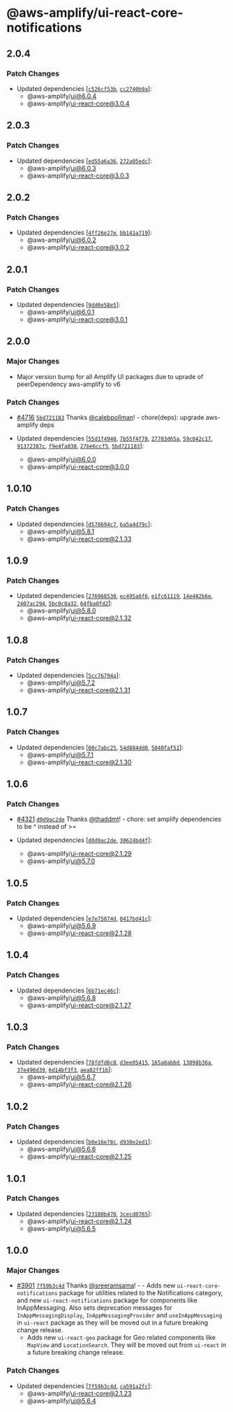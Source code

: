 # @aws-amplify/ui-react-core-notifications

## 2.0.4

### Patch Changes

- Updated dependencies [[`c526cf53b`](https://github.com/aws-amplify/amplify-ui/commit/c526cf53bc07bb85c0789aa5edfdfcb4485fa5f5), [`cc2740b9a`](https://github.com/aws-amplify/amplify-ui/commit/cc2740b9a033e587715a37c379166388b267ff4e)]:
  - @aws-amplify/ui@6.0.4
  - @aws-amplify/ui-react-core@3.0.4

## 2.0.3

### Patch Changes

- Updated dependencies [[`ed55a6a36`](https://github.com/aws-amplify/amplify-ui/commit/ed55a6a36b9250db50e3edaf31b53ce4fc35edfe), [`272a05edc`](https://github.com/aws-amplify/amplify-ui/commit/272a05edcafa8f9e0e53ed1eb66f566f308d09b3)]:
  - @aws-amplify/ui@6.0.3
  - @aws-amplify/ui-react-core@3.0.3

## 2.0.2

### Patch Changes

- Updated dependencies [[`4ff26e27e`](https://github.com/aws-amplify/amplify-ui/commit/4ff26e27e4bc8909cc2b86c738eca5085b2a42d1), [`bb141a719`](https://github.com/aws-amplify/amplify-ui/commit/bb141a719fd9bc2d7680e539f2ff047deb88ee7e)]:
  - @aws-amplify/ui@6.0.2
  - @aws-amplify/ui-react-core@3.0.2

## 2.0.1

### Patch Changes

- Updated dependencies [[`9dd0e58e5`](https://github.com/aws-amplify/amplify-ui/commit/9dd0e58e5167d307c2154b3280de3c0e52f607e1)]:
  - @aws-amplify/ui@6.0.1
  - @aws-amplify/ui-react-core@3.0.1

## 2.0.0

### Major Changes

- Major version bump for all Amplify UI packages due to uprade of peerDependency aws-amplify to v6

### Patch Changes

- [#4716](https://github.com/aws-amplify/amplify-ui/pull/4716) [`5bd721183`](https://github.com/aws-amplify/amplify-ui/commit/5bd72118342c4a3040c13e923024d476a643a795) Thanks [@calebpollman](https://github.com/calebpollman)! - chore(deps): upgrade aws-amplify deps

- Updated dependencies [[`55d1f4940`](https://github.com/aws-amplify/amplify-ui/commit/55d1f49401359bb0b75756742658b173edc0fb72), [`7b55f4f78`](https://github.com/aws-amplify/amplify-ui/commit/7b55f4f781c3adab19c3d91ef9f293647566ecd9), [`27783d65a`](https://github.com/aws-amplify/amplify-ui/commit/27783d65a06e712bb3ca8c116798a52db3d4a3a4), [`59c042c17`](https://github.com/aws-amplify/amplify-ui/commit/59c042c170358c6cc2ca09d13ffcc7e517586ef2), [`91372387c`](https://github.com/aws-amplify/amplify-ui/commit/91372387c29f5d68526070e4c3b8a13bbf079e5c), [`f9e4fa838`](https://github.com/aws-amplify/amplify-ui/commit/f9e4fa8388a1994996a132f50261f431d1a52e43), [`27be6ccf5`](https://github.com/aws-amplify/amplify-ui/commit/27be6ccf51ce093d3589f9f36b4530e6825a317b), [`5bd721183`](https://github.com/aws-amplify/amplify-ui/commit/5bd72118342c4a3040c13e923024d476a643a795)]:
  - @aws-amplify/ui@6.0.0
  - @aws-amplify/ui-react-core@3.0.0

## 1.0.10

### Patch Changes

- Updated dependencies [[`d570694c7`](https://github.com/aws-amplify/amplify-ui/commit/d570694c7e0d9d112449d3aade2d567773555926), [`6a5a4d79c`](https://github.com/aws-amplify/amplify-ui/commit/6a5a4d79ce60124fba2dc00d86b9e1a9b5f21c39)]:
  - @aws-amplify/ui@5.8.1
  - @aws-amplify/ui-react-core@2.1.33

## 1.0.9

### Patch Changes

- Updated dependencies [[`276968530`](https://github.com/aws-amplify/amplify-ui/commit/276968530ba1049cfa4a9fd1efe8bd870b3e4b18), [`ec495a6f6`](https://github.com/aws-amplify/amplify-ui/commit/ec495a6f638c53970edd8706a0eeb5f95d142689), [`e1fc61119`](https://github.com/aws-amplify/amplify-ui/commit/e1fc61119224a92a4648d1d1673177647b1a8e53), [`14e402b6e`](https://github.com/aws-amplify/amplify-ui/commit/14e402b6eedab6bdef5cec21b0b084f230b0ce26), [`2407ac294`](https://github.com/aws-amplify/amplify-ui/commit/2407ac294270214bd20c414349d2423ab14b8066), [`5bc0c8a32`](https://github.com/aws-amplify/amplify-ui/commit/5bc0c8a32d1552313df496f96b96738637d0b157), [`64fba0fd2`](https://github.com/aws-amplify/amplify-ui/commit/64fba0fd2ec4a0c5061b461f527c8a45235eee13)]:
  - @aws-amplify/ui@5.8.0
  - @aws-amplify/ui-react-core@2.1.32

## 1.0.8

### Patch Changes

- Updated dependencies [[`5cc76794a`](https://github.com/aws-amplify/amplify-ui/commit/5cc76794a71584e26b1ec699c1dc1713d8a986c9)]:
  - @aws-amplify/ui@5.7.2
  - @aws-amplify/ui-react-core@2.1.31

## 1.0.7

### Patch Changes

- Updated dependencies [[`00c7abc25`](https://github.com/aws-amplify/amplify-ui/commit/00c7abc25b263bb42b67d8980b31212d0a206d1c), [`54d884dd0`](https://github.com/aws-amplify/amplify-ui/commit/54d884dd0ae7f16cc1f5b71ae767e0ccf477c4b5), [`5040faf51`](https://github.com/aws-amplify/amplify-ui/commit/5040faf51ce2dc87882d452e6f90ad4ab0bd6967)]:
  - @aws-amplify/ui@5.7.1
  - @aws-amplify/ui-react-core@2.1.30

## 1.0.6

### Patch Changes

- [#4321](https://github.com/aws-amplify/amplify-ui/pull/4321) [`d0d9ac2de`](https://github.com/aws-amplify/amplify-ui/commit/d0d9ac2de9714c5e3d020bdac486291c50761441) Thanks [@thaddmt](https://github.com/thaddmt)! - chore: set amplify dependencies to be ^ instead of >=

- Updated dependencies [[`d0d9ac2de`](https://github.com/aws-amplify/amplify-ui/commit/d0d9ac2de9714c5e3d020bdac486291c50761441), [`30624bd4f`](https://github.com/aws-amplify/amplify-ui/commit/30624bd4f165ed07a1cc94071a2d5550510b07b7)]:
  - @aws-amplify/ui-react-core@2.1.29
  - @aws-amplify/ui@5.7.0

## 1.0.5

### Patch Changes

- Updated dependencies [[`e7e75874d`](https://github.com/aws-amplify/amplify-ui/commit/e7e75874dea238046c94e4fdd965029620171254), [`0417bd41c`](https://github.com/aws-amplify/amplify-ui/commit/0417bd41c065673eb70dd916c9008d88671445c9)]:
  - @aws-amplify/ui@5.6.9
  - @aws-amplify/ui-react-core@2.1.28

## 1.0.4

### Patch Changes

- Updated dependencies [[`6b71ec46c`](https://github.com/aws-amplify/amplify-ui/commit/6b71ec46ccbf63c4605c9a57d3ecff098a42938a)]:
  - @aws-amplify/ui@5.6.8
  - @aws-amplify/ui-react-core@2.1.27

## 1.0.3

### Patch Changes

- Updated dependencies [[`78fdfd6c8`](https://github.com/aws-amplify/amplify-ui/commit/78fdfd6c8268c56204f905402162ad8cb40a0c8e), [`d3ee05415`](https://github.com/aws-amplify/amplify-ui/commit/d3ee054159e1de81861bcd9273be9b1c87924cf4), [`165a8abbd`](https://github.com/aws-amplify/amplify-ui/commit/165a8abbda8aa3e95fb9466fc60f8694c646d5bc), [`13098b36a`](https://github.com/aws-amplify/amplify-ui/commit/13098b36a75452d839955d141bd25f57538b1a22), [`37e490d39`](https://github.com/aws-amplify/amplify-ui/commit/37e490d3997a1dc55e2998c277790945921e6dc3), [`6d14bf3f3`](https://github.com/aws-amplify/amplify-ui/commit/6d14bf3f386523bacd6832e56cc5903f644da88e), [`aea82ff1b`](https://github.com/aws-amplify/amplify-ui/commit/aea82ff1bb6e066ed8b70433f4d72cd34bf0ccae)]:
  - @aws-amplify/ui@5.6.7
  - @aws-amplify/ui-react-core@2.1.26

## 1.0.2

### Patch Changes

- Updated dependencies [[`b0e16e78c`](https://github.com/aws-amplify/amplify-ui/commit/b0e16e78c6a41945aa79f3e14fa3f9e6cb0e5e76), [`d930e2ed1`](https://github.com/aws-amplify/amplify-ui/commit/d930e2ed17f3e638e2b62699ba2dd164b32f8118)]:
  - @aws-amplify/ui@5.6.6
  - @aws-amplify/ui-react-core@2.1.25

## 1.0.1

### Patch Changes

- Updated dependencies [[`23180b470`](https://github.com/aws-amplify/amplify-ui/commit/23180b470c7b3b78a5970d00f8c2dc5ce8773eff), [`3cecd0765`](https://github.com/aws-amplify/amplify-ui/commit/3cecd0765b46c77c49af24fae7cfb9054ebe2cdb)]:
  - @aws-amplify/ui-react-core@2.1.24
  - @aws-amplify/ui@5.6.5

## 1.0.0

### Major Changes

- [#3901](https://github.com/aws-amplify/amplify-ui/pull/3901) [`7f59b3c4d`](https://github.com/aws-amplify/amplify-ui/commit/7f59b3c4dd27205a35c1b07ddc0f06a0db9de776) Thanks [@sreeramsama](https://github.com/sreeramsama)! - - Adds new `ui-react-core-notifications` package for utilities related to the Notifications category, and new `ui-react-notifications` package for components like InAppMessaging. Also sets deprecation messages for `InAppMessagingDisplay`, `InAppMessagingProvider` and `useInAppMessaging` in `ui-react` package as they will be moved out in a future breaking change release.
  - Adds new `ui-react-geo` package for Geo related components like `MapView` and `LocationSearch`. They will be moved out from `ui-react` in a future breaking change release.

### Patch Changes

- Updated dependencies [[`7f59b3c4d`](https://github.com/aws-amplify/amplify-ui/commit/7f59b3c4dd27205a35c1b07ddc0f06a0db9de776), [`ca591a2fc`](https://github.com/aws-amplify/amplify-ui/commit/ca591a2fc319556f705be74bacd141d48f3531bd)]:
  - @aws-amplify/ui-react-core@2.1.23
  - @aws-amplify/ui@5.6.4
